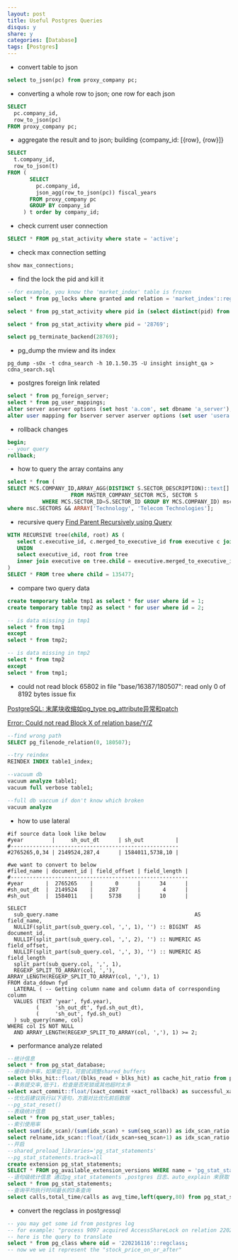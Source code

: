 ```yaml
---
layout: post
title: Useful Postgres Queries
disqus: y
share: y
categories: [Database]
tags: [Postgres]
---
```


* convert table to json

```sql
select to_json(pc) from proxy_company pc;
```

* converting a whole row to json; one row for each json

```sql
SELECT
  pc.company_id,
  row_to_json(pc)
FROM proxy_company pc;
```

* aggregate the result and to json; building {company_id: [{row}, {row}]}

```sql
SELECT
  t.company_id,
  row_to_json(t)
FROM (
       SELECT
         pc.company_id,
         json_agg(row_to_json(pc)) fiscal_years
       FROM proxy_company pc
       GROUP BY company_id
     ) t order by company_id;
```

* check current user connection

```sql
SELECT * FROM pg_stat_activity where state = 'active';
```

* check max connection setting

```sql
show max_connections;
```

* find the lock the pid and kill it

```sql
--for example, you know the 'market_index' table is frozen
select * from pg_locks where granted and relation = 'market_index'::regclass;

select * from pg_stat_activity where pid in (select distinct(pid) from pg_locks);

select * from pg_stat_activity where pid = '28769';

select pg_terminate_backend(28769);
```

*  pg_dump the mview and its index

```shell
pg_dump -sOx -t cdna_search -h 10.1.50.35 -U insight insight_qa > cdna_search.sql
```

*  postgres foreign link related

```sql
select * from pg_foreign_server;
select * from pg_user_mappings;
alter server aserver options (set host 'a.com', set dbname 'a_server');
alter user mapping for bserver server aserver options (set user 'usera', set password 'xxx');
```

*  rollback changes

```sql
begin;
-- your query
rollback;
```

* how to query the array contains any

```sql
select * from (
SELECT MCS.COMPANY_ID,ARRAY_AGG(DISTINCT S.SECTOR_DESCRIPTION)::text[] SECTORS
                    FROM MASTER_COMPANY_SECTOR MCS, SECTOR S
           WHERE MCS.SECTOR_ID=S.SECTOR_ID GROUP BY MCS.COMPANY_ID) msc
where msc.SECTORS && ARRAY['Technology', 'Telecom Technologies'];
```

*  recursive query
[Find Parent Recursively using Query](https://stackoverflow.com/questions/3699395/find-parent-recursively-using-query)

```sql
WITH RECURSIVE tree(child, root) AS (
   select c.executive_id, c.merged_to_executive_id from executive c join executive p on c.merged_to_executive_id = p.executive_id WHERE p.merged_to_executive_id IS NULL
   UNION
   select executive_id, root from tree
   inner join executive on tree.child = executive.merged_to_executive_id
)
SELECT * FROM tree where child = 135477;
```

*  compare two query data

```sql
create temporary table tmp1 as select * for user where id = 1;
create temporary table tmp2 as select * for user where id = 2;

-- is data missing in tmp1
select * from tmp1
except
select * from tmp2;

-- is data missing in tmp2
select * from tmp2
except
select * from tmp1;
```

* could not read block 65802 in file "base/16387/180507": read only 0 of 8192 bytes issue fix

[PostgreSQL: 末尾块收缩如pg_type pg_attribute异常和patch](https://yq.aliyun.com/articles/72687)

[Error: Could not read Block X of relation base/Y/Z](https://dba.stackexchange.com/questions/44508/error-could-not-read-block-x-of-relation-base-y-z)

```sql
--find wrong path
SELECT pg_filenode_relation(0, 180507);

--try reindex
REINDEX INDEX table1_index;

--vacuum db
vacuum analyze table1;
vacuum full verbose table1;  

--full db vaccum if don't know which broken
vacuum analyze
```

* how to use lateral  

```
#if source data look like below
#year         |     sh_out_dt      | sh_out          |
#-----------------------------------------------------
#2765265,0,34 | 2149524,287,4      | 1584011,5738,10 |

#we want to convert to below
#filed_name | document_id | field_offset | field_length |
#--------------------------------------------------------
#year       |  2765265    |       0      |      34      |
#sh_out_dt  |  2149524    |     287      |       4      |
#sh_out     |  1584011    |     5738     |      10      |

SELECT
  sub_query.name                                           AS field_name,
  NULLIF(split_part(sub_query.col, ',', 1), '') :: BIGINT  AS document_id,
  NULLIF(split_part(sub_query.col, ',', 2), '') :: NUMERIC AS field_offset,
  NULLIF(split_part(sub_query.col, ',', 3), '') :: NUMERIC AS field_length
  split_part(sub_query.col, ',', 1),
  REGEXP_SPLIT_TO_ARRAY(col, ','),
ARRAY_LENGTH(REGEXP_SPLIT_TO_ARRAY(col, ','), 1)
FROM data_ddown fyd
  LATERAL ( -- Getting column name and column data of corresponding column
  VALUES (TEXT 'year', fyd.year),
         (     'sh_out_dt', fyd.sh_out_dt),
         (     'sh_out', fyd.sh_out)
  ) sub_query(name, col)
WHERE col IS NOT NULL
  AND ARRAY_LENGTH(REGEXP_SPLIT_TO_ARRAY(col, ','), 1) >= 2;
```

*  performance analyze related

```sql
--统计信息
select * from pg_stat_database;
--缓存命中率，如果低于1，可尝试调整shared_buffers
select blks_hit::float/(blks_read + blks_hit) as cache_hit_ratio from pg_stat_database where datname=current_database();
--事务提交率,低于1，检查是否死锁或其他超时太多
select xact_commit::float/(xact_commit +xact_rollback) as successful_xact_ratio from pg_stat_database where datname=current_database();
--优化后建议执行以下语句，方面对比优化前后数据
--pg_stat_reset()
--表级统计信息
select * from pg_stat_user_tables;
--索引使用率
select sum(idx_scan)/(sum(idx_scan) + sum(seq_scan)) as idx_scan_ratio from pg_stat_all_tables where schemaname='insight';
select relname,idx_scan::float/(idx_scan+seq_scan+1) as idx_scan_ratio from pg_stat_all_tables where schemaname='insight' order by idx_scan_ratio asc;
--开启
--shared_preload_libraries='pg_stat_statements'
--pg_stat_statements.track=all
create extension pg_stat_statements;
SELECT * FROM pg_available_extension_versions WHERE name = 'pg_stat_statements';
--语句级统计信息 通过pg_stat_statements ,postgres 日志、auto_explain 来获取
select * from pg_stat_statements;
--查询平均执行时间最长的3条查询
select calls,total_time/calls as avg_time,left(query,80) from pg_stat_statements order by 2 desc limit 3;
```

* convert the regclass in postgressql  
```sql
-- you may get some id from postgres log
-- for example: "process 9097 acquired AccessShareLock on relation 220216116 of database 16387 after 2741065.823 ms"
-- here is the query to translate
select * from pg_class where oid = '220216116'::regclass;
-- now we we it represent the "stock_price_on_or_after"
```

